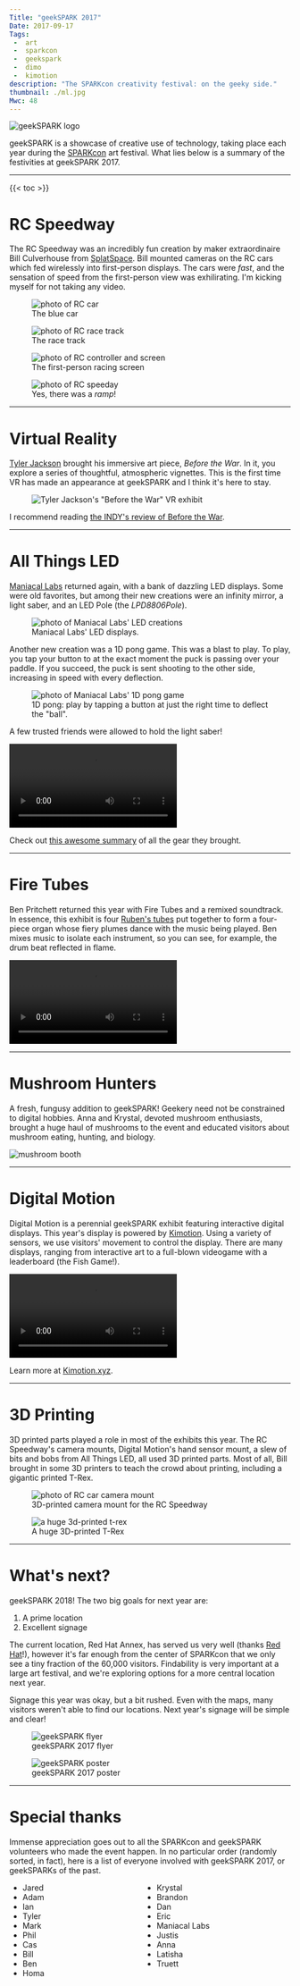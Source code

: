 ```yaml
---
Title: "geekSPARK 2017"
Date: 2017-09-17
Tags:
 -  art
 -  sparkcon
 -  geekspark
 -  dimo
 -  kimotion
description: "The SPARKcon creativity festival: on the geeky side."
thumbnail: ./ml.jpg
Mwc: 48
---
```


![geekSPARK logo](geekSPARK-icon.png)

geekSPARK is a showcase of creative use of technology, taking place each year during the [SPARKcon][sparkcon] art festival.  What lies below is a summary of the festivities at geekSPARK 2017.

---

{{< toc >}}

# RC Speedway

The RC Speedway was an incredibly fun creation by maker extraordinaire Bill Culverhouse from [SplatSpace][splat].  Bill mounted cameras on the RC cars which fed wirelessly into first-person displays.  The cars were *fast*, and the sensation of speed from the first-person view was exhilirating.  I'm kicking myself for not taking any video.

<div class="beside">
    <figure>
        <img src="rc-car.jpg" alt="photo of RC car" />
        <figcaption>The blue car</figcaption>
    </figure>
    <figure>
        <img src="racetrack-copy.jpg" alt="photo of RC race track" />
        <figcaption>The race track</figcaption>
    </figure>
    <figure>
        <img src="rc-vid.jpg" alt="photo of RC controller and screen" />
        <figcaption>The first-person racing screen</figcaption>
    </figure>
    <figure>
        <img src="rc1.jpg" alt="photo of RC speeday" />
        <figcaption>Yes, there was a <i>ramp</i>!</figcaption>
    </figure>
</div>

---

# Virtual Reality

[Tyler Jackson][tyler] brought his immersive art piece, *Before the War*.  In it, you explore a series of thoughtful, atmospheric vignettes.  This is the first time VR has made an appearance at geekSPARK and I think it's here to stay.

<figure><img src="tyler-vr.jpg" alt="Tyler Jackson's &quot;Before the War&quot; VR exhibit" /></figure>

I recommend reading [the INDY's review of Before the War][indybtw].

---

# All Things LED

[Maniacal Labs][ml] returned again, with a bank of dazzling LED displays.  Some were old favorites, but among their new creations were an infinity mirror, a light saber, and an LED Pole (the *LPD8806Pole*).

<figure>
    <img src="ml.jpg" alt="photo of Maniacal Labs' LED creations" />
    <figcaption>Maniacal Labs' LED displays.  </figcaption>
</figure>

Another new creation was a 1D pong game.  This was a blast to play.  To play, you tap your button to at the exact moment the puck is passing over your paddle.  If you succeed, the puck is sent shooting to the other side, increasing in speed with every deflection.

<figure>
    <img src="1dpong.jpg" alt="photo of Maniacal Labs' 1D pong game" />
    <figcaption>1D pong: play by tapping a button at just the right time to deflect the "ball".</figcaption>
</figure>

A few trusted friends were allowed to hold the light saber!

<video autoplay controls loop>
    <source src="spin-saber.mp4" />
    <source src="spin-saber.webm" />
</video>

Check out [this awesome summary](http://maniacallabs.com/sparkcon-2017/) of all the gear they brought.

---

# Fire Tubes

Ben Pritchett returned this year with Fire Tubes and a remixed soundtrack.  In essence, this exhibit is four [Ruben's tubes](https://www.youtube.com/watch?v=ynqzeIYA7Iw) put together to form a four-piece organ whose fiery plumes dance with the music being played.  Ben mixes music to isolate each instrument, so you can see, for example, the drum beat reflected in flame.

<video style="margin: 0 auto" autoplay controls loop>
    <source src="fire-table-anim.mp4" />
    <source src="fire-table-anim.webm" />
</video>

---

# Mushroom Hunters

A fresh, fungusy addition to geekSPARK!  Geekery need not be constrained to digital hobbies.  Anna and Krystal, devoted mushroom enthusiasts, brought a huge haul of mushrooms to the event and educated visitors about mushroom eating, hunting, and biology.

<img src="mushrooms.jpg" alt="mushroom booth" />

---

# Digital Motion

Digital Motion is a perennial geekSPARK exhibit featuring interactive digital displays.  This year's display is powered by [Kimotion][kimo].  Using a variety of sensors, we use visitors' movement to control the display.  There are many displays, ranging from interactive art to a full-blown videogame with a leaderboard (the Fish Game!).

<video autoplay controls loop>
    <source src="quick-clip.mp4" />
    <source src="quick-clip.webm" />
</video>

Learn more at [Kimotion.xyz][kimo].

---

# 3D Printing

3D printed parts played a role in most of the exhibits this year.  The RC Speedway's camera mounts, Digital Motion's hand sensor mount, a slew of bits and bobs from All Things LED, all used 3D printed parts.  Most of all, Bill brought in some 3D printers to teach the crowd about printing, including a gigantic printed T-Rex.

<div class="beside">
    <figure>
        <img src="rc-cam.jpg" alt="photo of RC car camera mount" />
        <figcaption>3D-printed camera mount for the RC Speedway</figcaption>
    </figure>
    <figure>
        <img src="trex.jpeg" alt="a huge 3d-printed t-rex" />
        <figcaption>A huge 3D-printed T-Rex</figcaption>
    </figure>
</div>

---

# What's next?

geekSPARK 2018!  The two big goals for next year are:

 1. A prime location
 2. Excellent signage

The current location, Red Hat Annex, has served us very well (thanks [Red Hat][rh]!), however it's far enough from the center of SPARKcon that we only see a tiny fraction of the 60,000 visitors.  Findability is very important at a large art festival, and we're exploring options for a more central location next year.

Signage this year was okay, but a bit rushed.  Even with the maps, many visitors weren't able to find our locations.  Next year's signage will be simple and clear!


<div class="beside">
    <figure>
        <img src="flyer.png" alt="geekSPARK flyer" />
        <figcaption>geekSPARK 2017 flyer</figcaption>
    </figure>
    <figure>
        <img src="poster.jpg" alt="geekSPARK poster" />
        <figcaption>geekSPARK 2017 poster</figcaption>
    </figure>
</div>


---

# Special thanks

Immense appreciation goes out to all the SPARKcon and geekSPARK volunteers who made the event happen.  In no particular order (randomly sorted, in fact), here is a list of everyone involved with geekSPARK 2017, or geekSPARKs of the past.

<ul style="display: grid; grid-template-columns: repeat(auto-fill,minmax(200px,1fr));">
    <li>Jared</li>
    <li>Krystal</li>
    <li>Adam</li>
    <li>Brandon</li>
    <li>Ian</li>
    <li>Dan</li>
    <li>Tyler</li>
    <li>Eric</li>
    <li>Mark</li>
    <li>Maniacal Labs</li>
    <li>Phil</li>
    <li>Justis</li>
    <li>Cas</li>
    <li>Anna</li>
    <li>Bill</li>
    <li>Latisha</li>
    <li>Ben</li>
    <li>Truett</li>
    <li>Homa</li>
</ul>


[sparkcon]: https://sparkcon.com
[tyler]: http://memorymachinecreative.com/
[indybtw]: https://www.indyweek.com/indyweek/tyler-jacksons-exhibit-at-lump-scouts-the-next-frontier-for-artists-virtual-reality/
[ml]: http://maniacallabs.com/
[kimo]: http://kimotion.xyz
[splat]: https://splatspace.org/
[rh]: https://redhat.com
